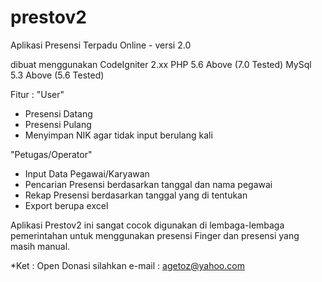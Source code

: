 # prestov2
Aplikasi Presensi Terpadu Online - versi 2.0

dibuat menggunakan CodeIgniter 2.xx
PHP 5.6 Above (7.0 Tested)
MySql 5.3 Above (5.6 Tested)

Fitur :
"User"
- Presensi Datang
- Presensi Pulang
- Menyimpan NIK agar tidak input berulang kali

"Petugas/Operator"
- Input Data Pegawai/Karyawan
- Pencarian Presensi berdasarkan tanggal dan nama pegawai
- Rekap Presensi berdasarkan tanggal yang di tentukan
- Export berupa excel

Aplikasi Prestov2 ini sangat cocok digunakan di lembaga-lembaga pemerintahan untuk menggunakan presensi Finger dan presensi yang masih manual.

*Ket : Open Donasi silahkan e-mail : agetoz@yahoo.com

